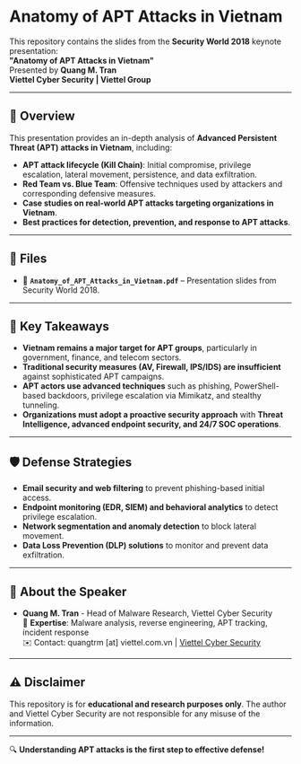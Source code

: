 # Anatomy of APT Attacks in Vietnam

This repository contains the slides from the **Security World 2018** keynote presentation:  
**"Anatomy of APT Attacks in Vietnam"**  
Presented by **Quang M. Tran**  
**Viettel Cyber Security | Viettel Group**

---

## 📌 Overview
This presentation provides an in-depth analysis of **Advanced Persistent Threat (APT) attacks in Vietnam**, including:
- **APT attack lifecycle (Kill Chain)**: Initial compromise, privilege escalation, lateral movement, persistence, and data exfiltration.
- **Red Team vs. Blue Team**: Offensive techniques used by attackers and corresponding defensive measures.
- **Case studies on real-world APT attacks targeting organizations in Vietnam**.
- **Best practices for detection, prevention, and response to APT attacks**.

---

## 📂 Files
- 📄 **`Anatomy_of_APT_Attacks_in_Vietnam.pdf`** – Presentation slides from Security World 2018.

---

## 🚀 Key Takeaways
- **Vietnam remains a major target for APT groups**, particularly in government, finance, and telecom sectors.
- **Traditional security measures (AV, Firewall, IPS/IDS) are insufficient** against sophisticated APT campaigns.
- **APT actors use advanced techniques** such as phishing, PowerShell-based backdoors, privilege escalation via Mimikatz, and stealthy tunneling.
- **Organizations must adopt a proactive security approach** with **Threat Intelligence, advanced endpoint security, and 24/7 SOC operations**.

---

## 🛡 Defense Strategies
- **Email security and web filtering** to prevent phishing-based initial access.
- **Endpoint monitoring (EDR, SIEM) and behavioral analytics** to detect privilege escalation.
- **Network segmentation and anomaly detection** to block lateral movement.
- **Data Loss Prevention (DLP) solutions** to monitor and prevent data exfiltration.

---

## 📢 About the Speaker
- **Quang M. Tran** - Head of Malware Research, Viettel Cyber Security  
  📍 **Expertise**: Malware analysis, reverse engineering, APT tracking, incident response  
  ✉️ Contact: quangtrm [at] viettel.com.vn | [Viettel Cyber Security](https://viettelcybersecurity.com)

---

## ⚠️ Disclaimer
This repository is for **educational and research purposes only**. The author and Viettel Cyber Security are not responsible for any misuse of the information.

---

🔍 **Understanding APT attacks is the first step to effective defense!**
